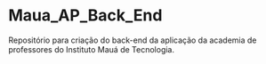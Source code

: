 # Maua_AP_Back_End
Repositório para criação do back-end da aplicação da academia de professores do Instituto Mauá de Tecnologia. 
